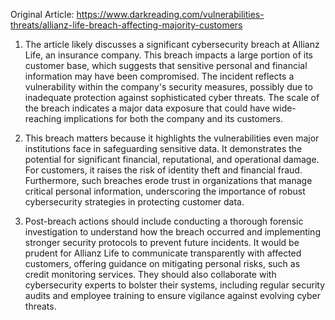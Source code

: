 Original Article: https://www.darkreading.com/vulnerabilities-threats/allianz-life-breach-affecting-majority-customers

1) The article likely discusses a significant cybersecurity breach at Allianz Life, an insurance company. This breach impacts a large portion of its customer base, which suggests that sensitive personal and financial information may have been compromised. The incident reflects a vulnerability within the company's security measures, possibly due to inadequate protection against sophisticated cyber threats. The scale of the breach indicates a major data exposure that could have wide-reaching implications for both the company and its customers.

2) This breach matters because it highlights the vulnerabilities even major institutions face in safeguarding sensitive data. It demonstrates the potential for significant financial, reputational, and operational damage. For customers, it raises the risk of identity theft and financial fraud. Furthermore, such breaches erode trust in organizations that manage critical personal information, underscoring the importance of robust cybersecurity strategies in protecting customer data.

3) Post-breach actions should include conducting a thorough forensic investigation to understand how the breach occurred and implementing stronger security protocols to prevent future incidents. It would be prudent for Allianz Life to communicate transparently with affected customers, offering guidance on mitigating personal risks, such as credit monitoring services. They should also collaborate with cybersecurity experts to bolster their systems, including regular security audits and employee training to ensure vigilance against evolving cyber threats.